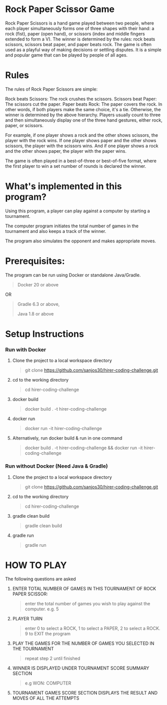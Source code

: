 # Rock Paper Scissor Game

Rock Paper Scissors is a hand game played between two people, where each player simultaneously forms one of three shapes with their hand: a rock (fist), paper (open hand), or scissors (index and middle fingers extended to form a V). The winner is determined by the rules: rock beats scissors, scissors beat paper, and paper beats rock. The game is often used as a playful way of making decisions or settling disputes. It is a simple and popular game that can be played by people of all ages.

# Rules

The rules of Rock Paper Scissors are simple:

Rock beats Scissors: The rock crushes the scissors.
Scissors beat Paper: The scissors cut the paper.
Paper beats Rock: The paper covers the rock.
In other words, if both players make the same choice, it's a tie. Otherwise, the winner is determined by the above hierarchy. Players usually count to three and then simultaneously display one of the three hand gestures, either rock, paper, or scissors.

For example, if one player shows a rock and the other shows scissors, the player with the rock wins. If one player shows paper and the other shows scissors, the player with the scissors wins. And if one player shows a rock and the other shows paper, the player with the paper wins.

The game is often played in a best-of-three or best-of-five format, where the first player to win a set number of rounds is declared the winner.


# What's implemented in this program?

Using this program, a player can play against a computer by starting a tournament.

The computer program initiates the total number of games in the tournament and also keeps a track of the winner.

The program also simulates the opponent and makes appropriate moves.

# Prerequisites:

The program can be run using Docker or standalone Java/Gradle.

>Docker 20 or above

OR

> Gradle 6.3 or above, 
>
> Java 1.8 or above


# Setup Instructions


### Run with Docker

1.  Clone the project to a local workspace directory
    >git clone https://github.com/sanjos30/hirer-coding-challenge.git
2.  cd to the working directory
    >cd hirer-coding-challenge
3.  docker build
    >docker build . -t hirer-coding-challenge
4. docker run
   >docker run -it hirer-coding-challenge
5. Alternatively, run docker build & run in one command
   >docker build . -t hirer-coding-challenge && docker run -it hirer-coding-challenge


### Run without Docker (Need Java & Gradle) 
1.  Clone the project to a local workspace directory
    >git clone https://github.com/sanjos30/hirer-coding-challenge.git
2.  cd to the working directory
    >cd hirer-coding-challenge
3.  gradle clean build
    >gradle clean build
4.  gradle run
    >gradle run



# HOW TO PLAY

The following questions are asked

1. ENTER TOTAL NUMBER OF GAMES IN THIS TOURNAMENT OF ROCK PAPER SCISSOR:
    >enter the total number of games you wish to play against the computer. e.g. 5
2. PLAYER TURN
    >enter 0 to select a ROCK, 1 to select a PAPER, 2 to select a ROCK. 
    >9 to EXIT the program
3. PLAY THE GAMES FOR THE NUMBER OF GAMES YOU SELECTED IN THE TOURNAMENT
    >repeat step 2 until finished
4. WINNER IS DISPLAYED UNDER TOURNAMENT SCORE SUMMARY SECTION
    >e.g WON: COMPUTER
5. TOURNAMENT GAMES SCORE SECTION DISPLAYS THE RESULT AND MOVES OF ALL THE ATTEMPTS

